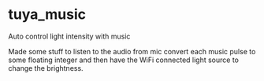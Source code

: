 # tuya_music
Auto control light intensity with music

Made some stuff to listen to the audio from mic convert each music pulse to some floating integer and then have the WiFi connected light source to change the brightness.
